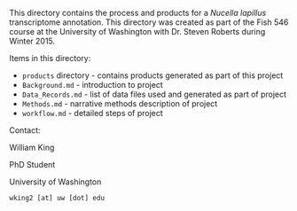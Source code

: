 This directory contains the process and products for a *Nucella lapillus* transcriptome annotation. This directory was created as part of the Fish 546 course at the University of Washington with Dr. Steven Roberts during Winter 2015.

Items in this directory:
- `products` directory - contains products generated as part of this project
- `Background.md` - introduction to project
- `Data_Records.md` - list of data files used and generated as part of project
- `Methods.md` - narrative methods description of project
- `workflow.md` - detailed steps of project

Contact:

William King

PhD Student

University of Washington

`wking2 [at] uw [dot] edu`